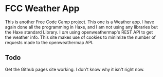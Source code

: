 # FCC Weather App

This is another Free Code Camp project. This one is a Weather app. I have again
done all the programming in Haxe, and I am not using any libraries but the Haxe
standard Library. I *am* using openweathermap's REST API to get the weather
info. This site makes use of cookies to minimize the number of requests made to
the openweathermap API.

## Todo

Get the Github pages site working. I don't know why it isn't right now.
